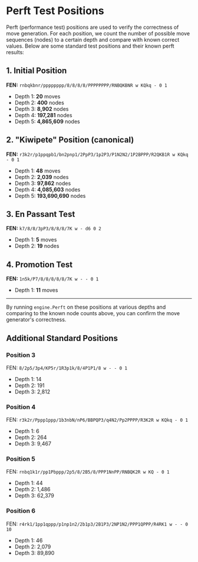 # Perft Test Positions

Perft (performance test) positions are used to verify the correctness of move generation. For each position, we count the number of possible move sequences (nodes) to a certain depth and compare with known correct values. Below are some standard test positions and their known perft results:

## 1. Initial Position
**FEN:** `rnbqkbnr/pppppppp/8/8/8/8/PPPPPPPP/RNBQKBNR w KQkq - 0 1`
- Depth 1: **20** moves
- Depth 2: **400** nodes
- Depth 3: **8,902** nodes
- Depth 4: **197,281** nodes
- Depth 5: **4,865,609** nodes

## 2. "Kiwipete" Position (canonical)
**FEN:** `r3k2r/p1ppqpb1/bn2pnp1/2PpP3/1p2P3/P1N2N2/1P2BPPP/R2QKB1R w KQkq - 0 1`
- Depth 1: **48** moves
- Depth 2: **2,039** nodes
- Depth 3: **97,862** nodes
- Depth 4: **4,085,603** nodes
- Depth 5: **193,690,690** nodes

## 3. En Passant Test
**FEN:** `k7/8/8/3pP3/8/8/8/7K w - d6 0 2`
- Depth 1: **5** moves
- Depth 2: **19** nodes

## 4. Promotion Test
**FEN:** `1n5k/P7/8/8/8/8/8/7K w - - 0 1`
- Depth 1: **11** moves

----
By running `engine.Perft` on these positions at various depths and comparing to the known node counts above, you can confirm the move generator's correctness.

## Additional Standard Positions

### Position 3
FEN: `8/2p5/3p4/KP5r/1R3p1k/8/4P1P1/8 w - - 0 1`
- Depth 1: 14
- Depth 2: 191
- Depth 3: 2,812

### Position 4
FEN: `r3k2r/Pppp1ppp/1b3nbN/nP6/BBPQP3/q4N2/Pp2PPPP/R3K2R w KQkq - 0 1`
- Depth 1: 6
- Depth 2: 264
- Depth 3: 9,467

### Position 5
FEN: `rnbq1k1r/pp1Pbppp/2p5/8/2B5/8/PPP1NnPP/RNBQK2R w KQ - 0 1`
- Depth 1: 44
- Depth 2: 1,486
- Depth 3: 62,379

### Position 6
FEN: `r4rk1/1pp1qppp/p1np1n2/2b1p3/2B1P3/2NP1N2/PPP1QPPP/R4RK1 w - - 0 10`
- Depth 1: 46
- Depth 2: 2,079
- Depth 3: 89,890
